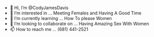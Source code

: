- 👋 Hi, I’m @CodyJamesDavis
- 👀 I’m interested in ... Meeting Females and Having A Good Time 
- 🌱 I’m currently learning ... How To please Women 
- 💞️ I’m looking to collaborate on ... Having Amazing Sex With Women 
- 📫 How to reach me ... 
(681) 441-2521
<!---
CodyJamesDavis/CodyJamesDavis is a ✨ special ✨ repository because its `README.md` (this file) appears on your GitHub profile.
You can click the Preview link to take a look at your changes.
--->
